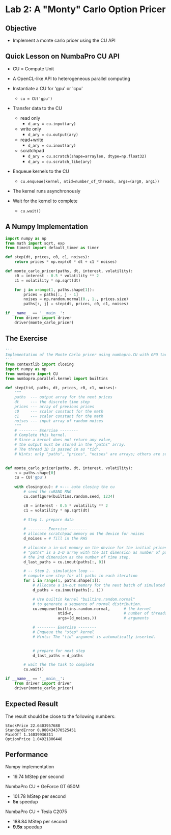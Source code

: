 # Lab 2: A "Monty" Carlo Option Pricer

Objective
---------

* Implement a monte carlo pricer using the CU API

Quick Lesson on NumbaPro CU API
-------------------------------

* CU = Compute Unit
* A OpenCL-like API to heterogeneous parallel computing
* Instantiate a CU for 'gpu' or 'cpu'
    - `cu = CU('gpu')`
* Transfer data to the CU
    - read only
        - `d_ary = cu.input(ary)`
    - write only
        - `d_ary = cu.output(ary)`
    - read+write
        - `d_ary = cu.inout(ary)`
    - scratchpad
        - `d_ary = cu.scratch(shape=arraylen, dtype=np.float32)`
        - `d_ary = cu.scratch_like(ary)`

* Enqueue kernels to the CU
    - `cu.enqueue(kernel, ntid=number_of_threads, args=(arg0, arg1))`
* The kernel runs asynchronously
* Wait for the kernel to complete
    - `cu.wait()`


A Numpy Implementation
----------------------

```python
import numpy as np
from math import sqrt, exp
from timeit import default_timer as timer

def step(dt, prices, c0, c1, noises):
    return prices * np.exp(c0 * dt + c1 * noises)

def monte_carlo_pricer(paths, dt, interest, volatility):
    c0 = interest - 0.5 * volatility ** 2
    c1 = volatility * np.sqrt(dt)

    for j in xrange(1, paths.shape[1]):
        prices = paths[:, j - 1]
        noises = np.random.normal(0., 1., prices.size)
        paths[:, j] = step(dt, prices, c0, c1, noises)

if __name__ == '__main__':
    from driver import driver
    driver(monte_carlo_pricer)
```

The Exercise
------------

```python
'''
Implementation of the Monte Carlo pricer using numbapro.CU with GPU target
'''
from contextlib import closing
import numpy as np
from numbapro import CU
from numbapro.parallel.kernel import builtins

def step(tid, paths, dt, prices, c0, c1, noises):
    """
    paths  --- output array for the next prices
    dt     --- the discrete time step
    prices --- array of previous prices
    c0     --- scalar constant for the math
    c1     --- scalar constant for the math
    noises --- input array of random noises
    """
    # -------- Exercise --------
    # Complete this kernel.
    # Since a kernel does not return any value,
    # the output must be stored in the "paths" array.
    # The thread ID is passed in as "tid".
    # Hints: only "paths", "prices", "noises" are arrays; others are scalar.
    

def monte_carlo_pricer(paths, dt, interest, volatility):
    n = paths.shape[0]
    cu = CU('gpu')
    
    with closing(cu): # <--- auto closing the cu
        # seed the cuRAND RNG
        cu.configure(builtins.random.seed, 1234)

        c0 = interest - 0.5 * volatility ** 2
        c1 = volatility * np.sqrt(dt)
        
        # Step 1. prepare data

        # -------- Exercise --------
        # allocate scratchpad memory on the device for noises
        d_noises = # fill in the RHS

        # allocate a in-out memory on the device for the initial prices
        # "paths" is a 2-D array with the 1st dimension as number of paths
        # the 2nd dimension as the number of time step.
        d_last_paths = cu.inout(paths[:, 0])

        # -- Step 2. simulation loop --
        # compute one step for all paths in each iteration
        for i in range(1, paths.shape[1]):
            # Allocate a in-out memory for the next batch of simulated prices
            d_paths = cu.inout(paths[:, i])

            # Use builtin kernel "builtins.random.normal"
            # to generate a sequence of normal distribution.
            cu.enqueue(builtins.random.normal,      # the kernel
                       ntid=n,                      # number of threads
                       args=(d_noises,))            # arguments

            # -------- Exercise --------
            # Enqueue the "step" kernel
            # Hints: The "tid" argument is automatically inserted.
            

            # prepare for next step
            d_last_paths = d_paths

        # wait the the task to complete
        cu.wait()

if __name__ == '__main__':
    from driver import driver
    driver(monte_carlo_pricer)

```

Expected Result
---------------

The result should be close to the following numbers:

```
StockPrice 22.6403957688
StandardError 0.000434370525451
PaidOff 1.14039936311
OptionPrice 1.04921806448
```

Performance
------------

Numpy implementation

* 19.74 MStep per second

NumbaPro CU + GeForce GT 650M

* 101.78 MStep per second
* **5x** speedup



NumbaPro CU + Tesla C2075

* 188.84 MStep per second
* **9.5x** speedup



